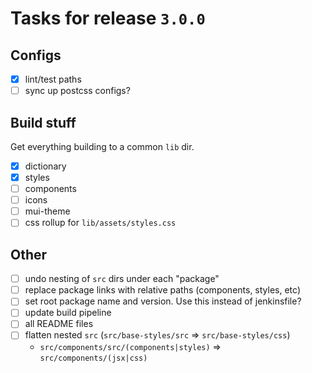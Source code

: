# Tasks for release `3.0.0`

## Configs

- [x] lint/test paths
- [ ] sync up postcss configs?

## Build stuff
Get everything building to a common `lib` dir.

- [x] dictionary
- [x] styles
- [ ] components
- [ ] icons
- [ ] mui-theme
- [ ] css rollup for `lib/assets/styles.css`

## Other

- [ ] undo nesting of `src` dirs under each "package"
- [ ] replace package links with relative paths (components, styles, etc)
- [ ] set root package name and version. Use this instead of jenkinsfile?
- [ ] update build pipeline
- [ ] all README files
- [ ] flatten nested `src` (`src/base-styles/src` => `src/base-styles/css`)
  - `src/components/src/(components|styles)` => `src/components/(jsx|css)`
